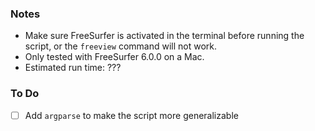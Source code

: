 ### Notes

- Make sure FreeSurfer is activated in the terminal before running the script, or the `freeview` command will not work.
- Only tested with FreeSurfer 6.0.0 on a Mac.
- Estimated run time: ???

### To Do

- [ ] Add `argparse` to make the script more generalizable
